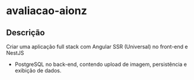 # avaliacao-aionz

## Descrição

Criar uma aplicação full stack com Angular SSR (Universal) no front-end e NestJS
+ PostgreSQL no back-end, contendo upload de imagem, persistência e exibição
de dados.

